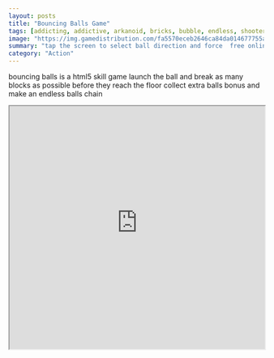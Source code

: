 ```yaml
---
layout: posts
title: "Bouncing Balls Game"
tags: [addicting, addictive, arkanoid, bricks, bubble, endless, shooter, skill, free, online, games, oyna, game, free, games, play, play, games]
image: "https://img.gamedistribution.com/fa5570eceb2646ca84da014677755a2c.jpg"
summary: "tap the screen to select ball direction and force  free online games oyna game free games play play games"
category: "Action"
---
```


bouncing balls is a html5 skill game launch the ball and break as many blocks as possible before they reach the floor collect extra balls bonus and make an endless balls chain

<iframe width="100%" height="480px;" src="https://html5.gamedistribution.com/fa5570eceb2646ca84da014677755a2c/"></iframe>